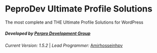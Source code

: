 **PeproDev Ultimate Profile Solutions**
=======================================

The most complete and THE Ultimate Profile Solutions for WordPress

##### **Developed by** [Perpro Development Group](https://pepro.dev/)

*Current Version: 1.5.2* \| *Lead Programmer:* [Amirhosseinhpv](https://hpv.im/)
